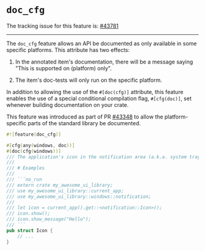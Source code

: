 # `doc_cfg`

The tracking issue for this feature is: [#43781]

------

The `doc_cfg` feature allows an API be documented as only available in some specific platforms.
This attribute has two effects:

1. In the annotated item's documentation, there will be a message saying "This is supported on
    (platform) only".

2. The item's doc-tests will only run on the specific platform.

In addition to allowing the use of the `#[doc(cfg)]` attribute, this feature enables the use of a
special conditional compilation flag, `#[cfg(doc)]`, set whenever building documentation on your
crate.

This feature was introduced as part of PR [#43348] to allow the platform-specific parts of the
standard library be documented.

```rust
#![feature(doc_cfg)]

#[cfg(any(windows, doc))]
#[doc(cfg(windows))]
/// The application's icon in the notification area (a.k.a. system tray).
///
/// # Examples
///
/// ```no_run
/// extern crate my_awesome_ui_library;
/// use my_awesome_ui_library::current_app;
/// use my_awesome_ui_library::windows::notification;
///
/// let icon = current_app().get::<notification::Icon>();
/// icon.show();
/// icon.show_message("Hello");
/// ```
pub struct Icon {
    // ...
}
```

[#43781]: https://github.com/rust-lang/rust/issues/43781
[#43348]: https://github.com/rust-lang/rust/issues/43348
